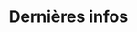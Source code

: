 ---
title: "Dernières infos"
draft: false
bgi_title: "images/general/odin-moi.jpeg"
menu:
  main:
    name: "Articles"
    identifier: "blog"
    weight: 4
---